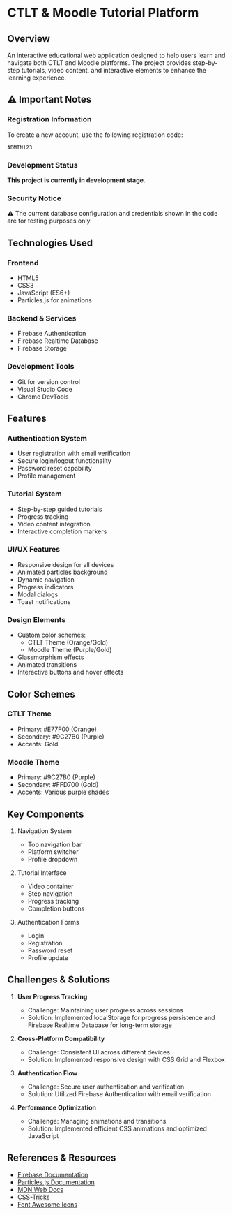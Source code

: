 # CTLT & Moodle Tutorial Platform

## Overview
An interactive educational web application designed to help users learn and navigate both CTLT and Moodle platforms. The project provides step-by-step tutorials, video content, and interactive elements to enhance the learning experience.

## ⚠️ Important Notes
### Registration Information
To create a new account, use the following registration code:

```
ADMIN123
```

### Development Status
**This project is currently in development stage.**

### Security Notice
⚠️ The current database configuration and credentials shown in the code are for testing purposes only. 



## Technologies Used
### Frontend
- HTML5
- CSS3
- JavaScript (ES6+)
- Particles.js for animations

### Backend & Services
- Firebase Authentication
- Firebase Realtime Database
- Firebase Storage

### Development Tools
- Git for version control
- Visual Studio Code
- Chrome DevTools

## Features
### Authentication System
- User registration with email verification
- Secure login/logout functionality
- Password reset capability
- Profile management

### Tutorial System
- Step-by-step guided tutorials
- Progress tracking
- Video content integration
- Interactive completion markers

### UI/UX Features
- Responsive design for all devices
- Animated particles background
- Dynamic navigation
- Progress indicators
- Modal dialogs
- Toast notifications

### Design Elements
- Custom color schemes:
  - CTLT Theme (Orange/Gold)
  - Moodle Theme (Purple/Gold)
- Glassmorphism effects
- Animated transitions
- Interactive buttons and hover effects

## Color Schemes
### CTLT Theme
- Primary: #E77F00 (Orange)
- Secondary: #9C27B0 (Purple)
- Accents: Gold

### Moodle Theme
- Primary: #9C27B0 (Purple)
- Secondary: #FFD700 (Gold)
- Accents: Various purple shades

## Key Components
1. Navigation System
   - Top navigation bar
   - Platform switcher
   - Profile dropdown

2. Tutorial Interface
   - Video container
   - Step navigation
   - Progress tracking
   - Completion buttons

3. Authentication Forms
   - Login
   - Registration
   - Password reset
   - Profile update

## Challenges & Solutions
1. **User Progress Tracking**
   - Challenge: Maintaining user progress across sessions
   - Solution: Implemented localStorage for progress persistence and Firebase Realtime Database for long-term storage

2. **Cross-Platform Compatibility**
   - Challenge: Consistent UI across different devices
   - Solution: Implemented responsive design with CSS Grid and Flexbox

3. **Authentication Flow**
   - Challenge: Secure user authentication and verification
   - Solution: Utilized Firebase Authentication with email verification

4. **Performance Optimization**
   - Challenge: Managing animations and transitions
   - Solution: Implemented efficient CSS animations and optimized JavaScript

## References & Resources
- [Firebase Documentation](https://firebase.google.com/docs)
- [Particles.js Documentation](https://vincentgarreau.com/particles.js/)
- [MDN Web Docs](https://developer.mozilla.org/)
- [CSS-Tricks](https://css-tricks.com/)
- [Font Awesome Icons](https://fontawesome.com/)
